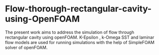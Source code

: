# Flow-thorough-rectangular-cavity-using-OpenFOAM
The present work aims to address the simulation of flow through rectangular cavity using openFOAM. K-Epsilon , k-Omega SST and laminar flow models are used for running simulations with the help of SimpleFOAM solver of openFOAM.
